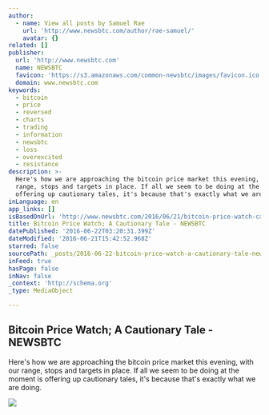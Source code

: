 ```yaml
---
author:
  - name: View all posts by Samuel Rae
    url: 'http://www.newsbtc.com/author/rae-samuel/'
    avatar: {}
related: []
publisher:
  url: 'http://www.newsbtc.com'
  name: NEWSBTC
  favicon: 'https://s3.amazonaws.com/common-newsbtc/images/favicon.ico'
  domain: www.newsbtc.com
keywords:
  - bitcoin
  - price
  - reversed
  - charts
  - trading
  - information
  - newsbtc
  - loss
  - overexcited
  - resistance
description: >-
  Here's how we are approaching the bitcoin price market this evening, with our
  range, stops and targets in place. If all we seem to be doing at the moment is
  offering up cautionary tales, it's because that's exactly what we are doing.
inLanguage: en
app_links: []
isBasedOnUrl: 'http://www.newsbtc.com/2016/06/21/bitcoin-price-watch-cautionary-tale/'
title: Bitcoin Price Watch; A Cautionary Tale - NEWSBTC
datePublished: '2016-06-22T03:20:31.399Z'
dateModified: '2016-06-21T15:42:52.968Z'
starred: false
sourcePath: _posts/2016-06-22-bitcoin-price-watch-a-cautionary-tale-newsbtc.md
inFeed: true
hasPage: false
inNav: false
_context: 'http://schema.org'
_type: MediaObject

---
```

<article style=""><h1>Bitcoin Price Watch; A Cautionary Tale - NEWSBTC</h1><p>Here's how we are approaching the bitcoin price market this evening, with our range, stops and targets in place. If all we seem to be doing at the moment is offering up cautionary tales, it's because that's exactly what we are doing.</p><img src="http://s3.amazonaws.com/main-newsbtc-images/2016/06/21161316/Screen-Shot-2016-06-21-at-17.03.54.png" /></article>